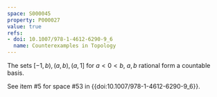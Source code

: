 ```yaml
---
space: S000045
property: P000027
value: true
refs:
- doi: 10.1007/978-1-4612-6290-9_6
  name: Counterexamples in Topology
---
```


The sets $[-1,b),(a,b),(a,1]$ for $a<0<b$, $a,b$ rational form a countable basis.

See item #5 for space #53 in {{doi:10.1007/978-1-4612-6290-9_6}}.

